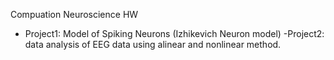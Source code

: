 Compuation Neuroscience HW
- Project1: Model  of  Spiking  Neurons  (Izhikevich  Neuron  model)
-Project2: data  analysis  of  EEG  data using  alinear and nonlinear method.